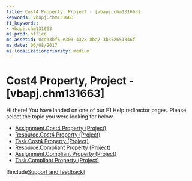 ```yaml
---
title: Cost4 Property, Project - [vbapj.chm131663]
keywords: vbapj.chm131663
f1_keywords:
- vbapj.chm131663
ms.prod: office
ms.assetid: 0cd33bf6-e303-4328-8ba7-3b372651346f
ms.date: 06/08/2017
ms.localizationpriority: medium
---
```



# Cost4 Property, Project - [vbapj.chm131663]

Hi there! You have landed on one of our F1 Help redirector pages. Please select the topic you were looking for below.

- [Assignment.Cost4 Property (Project)](https://msdn.microsoft.com/library/f8876853-af81-c359-c230-8ea1c9a6f184%28Office.15%29.aspx)
- [Resource.Cost4 Property (Project)](https://msdn.microsoft.com/library/3a256054-21fe-0c3d-1b8a-075216b6d20f%28Office.15%29.aspx)
- [Task.Cost4 Property (Project)](https://msdn.microsoft.com/library/a0e9be53-6139-b4d1-3073-799e4c20b7cf%28Office.15%29.aspx)
- [Resource.Compliant Property (Project)](https://msdn.microsoft.com/library/269f8d19-ff75-a017-9a84-1c5889918ea8%28Office.15%29.aspx)
- [Assignment.Compliant Property (Project)](https://msdn.microsoft.com/library/bceddf30-8cb4-4098-c354-46c044a97b0a%28Office.15%29.aspx)
- [Task.Compliant Property (Project)](https://msdn.microsoft.com/library/d2e43c4a-a7c6-c179-70f3-c67b813be3b8%28Office.15%29.aspx)

[!include[Support and feedback](~/includes/feedback-boilerplate.md)]